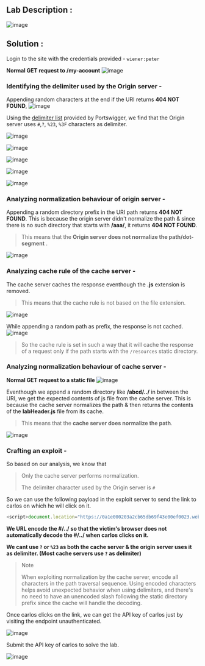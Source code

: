 ## Lab Description :

![image](https://github.com/user-attachments/assets/3dbb50b3-7759-45c2-af1d-505ab80e0c55)

## Solution :

Login to the site with the credentials provided - `wiener:peter`

**Normal GET request to /my-account** 
![image](https://github.com/user-attachments/assets/d11db6b8-4d26-467d-9092-643cc655aa61)

### Identifying the delimiter used by the Origin server -

Appending random characters at the end if the URI returns **404 NOT FOUND**,
![image](https://github.com/user-attachments/assets/f552fa26-ff48-45cb-98f5-8d8b7562f6f5)

Using the [delimiter list](https://portswigger.net/web-security/web-cache-deception/wcd-lab-delimiter-list) provided by Portswigger, we find that the Origin server uses `#`,`?`, `%23`, `%3F` characters as delimiter.

![image](https://github.com/user-attachments/assets/925b87d5-26e0-4ead-bc4a-20df80849119)

![image](https://github.com/user-attachments/assets/650f434d-dad1-448d-9998-300dde9d4919)

![image](https://github.com/user-attachments/assets/079d14af-4d3d-46e2-8c0e-a7d3cf8682fc)

![image](https://github.com/user-attachments/assets/70cc2f33-6c17-469d-8149-944a486bf437)

![image](https://github.com/user-attachments/assets/f59e073b-a78b-4bab-b19d-be163ab8593e)


###  Analyzing normalization behaviour of origin server -

Appending a random directory prefix in the URI path returns **404 NOT FOUND**. This is because the origin server didn't normalize the path & since there is no such directory that starts with **/aaa/**, it returns **404 NOT FOUND**.

> This means that the **Origin server does not normalize the path/dot-segment** .

![image](https://github.com/user-attachments/assets/3793427c-666d-4b4f-8c47-322e33b1db6a)

### Analyzing cache rule of the cache server -

The cache server caches the response eventhough the **.js** extension is removed. 
> This means that the cache rule is not based on the file extension.

![image](https://github.com/user-attachments/assets/1fbd0cf7-a272-4400-ab83-f7f5594bd3e8)

While appending a random path as prefix, the response is not cached. 
![image](https://github.com/user-attachments/assets/a1c1b652-7bc9-4b43-9398-775f58a504b4)

> So the cache rule is set in such a way that it will cache the response of a request only if the path starts with the `/resources` static directory.

### Analyzing normalization behaviour of cache server -

**Normal GET request to a static file**
![image](https://github.com/user-attachments/assets/bc8f6bff-08f0-4032-82fb-d0bd9379c0f7)

Eventhough we append a random directory like **/abcd/../** in between the URI, we get the expected contents of js file from the cache server. This is because the cache server normalizes the path & then returns the contents of the **labHeader.js** file from its cache.

> This means that the **cache server does normalize the path**.

![image](https://github.com/user-attachments/assets/1dec6abf-a170-4e99-b121-c5d459ed95d4)

### Crafting an exploit -

So based on our analysis, we know that

> Only the cache server performs normalization.
>
> The delimiter character used by the Origin server is `#`

So we can use the following payload in the exploit server to send the link to carlos on which he will click on it.

```js
<script>document.location="https://0a1e000203a2cb65db69f43e00ef0023.web-security-academy.net/my-account%23%2f%2e%2e%2fresources"</script>
```

**We URL encode the #/../ so that the victim's browser does not automatically decode the #/../ when carlos clicks on it.**

**We cant use `?` or `%23` as both the cache server & the origin server uses it as delimiter. (Most cache servers use `?` as delimiter)**

> Note
>
> When exploiting normalization by the cache server, encode all characters in the path traversal sequence. Using
> encoded characters helps avoid unexpected behavior when using delimiters, and there's no need to have an unencoded
> slash following the static directory prefix since the cache will handle the decoding.

Once carlos clicks on the link, we can get the API key of carlos just by visiting the endpoint unauthenticated.

![image](https://github.com/user-attachments/assets/606aae53-33a6-455b-82ea-bd45a914d03e)

Submit the API key of carlos to solve the lab.

![image](https://github.com/user-attachments/assets/6028cac5-e205-439c-9a6e-3b9b71112cab)


